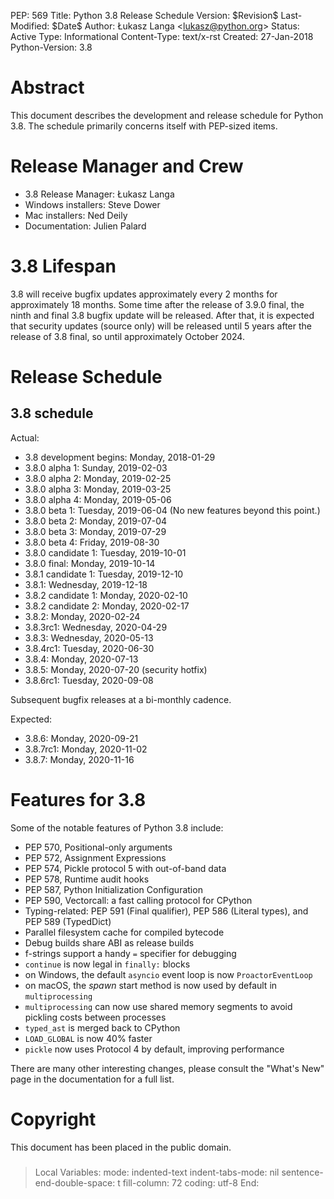 PEP: 569 Title: Python 3.8 Release Schedule Version: \$Revision\$
Last-Modified: \$Date\$ Author: Łukasz Langa \<<lukasz@python.org>\>
Status: Active Type: Informational Content-Type: text/x-rst Created:
27-Jan-2018 Python-Version: 3.8

Abstract
========

This document describes the development and release schedule for Python
3.8. The schedule primarily concerns itself with PEP-sized items.

Release Manager and Crew
========================

-   3.8 Release Manager: Łukasz Langa
-   Windows installers: Steve Dower
-   Mac installers: Ned Deily
-   Documentation: Julien Palard

3.8 Lifespan
============

3.8 will receive bugfix updates approximately every 2 months for
approximately 18 months. Some time after the release of 3.9.0 final, the
ninth and final 3.8 bugfix update will be released. After that, it is
expected that security updates (source only) will be released until 5
years after the release of 3.8 final, so until approximately October
2024.

Release Schedule
================

3.8 schedule
------------

Actual:

-   3.8 development begins: Monday, 2018-01-29
-   3.8.0 alpha 1: Sunday, 2019-02-03
-   3.8.0 alpha 2: Monday, 2019-02-25
-   3.8.0 alpha 3: Monday, 2019-03-25
-   3.8.0 alpha 4: Monday, 2019-05-06
-   3.8.0 beta 1: Tuesday, 2019-06-04 (No new features beyond this
    point.)
-   3.8.0 beta 2: Monday, 2019-07-04
-   3.8.0 beta 3: Monday, 2019-07-29
-   3.8.0 beta 4: Friday, 2019-08-30
-   3.8.0 candidate 1: Tuesday, 2019-10-01
-   3.8.0 final: Monday, 2019-10-14
-   3.8.1 candidate 1: Tuesday, 2019-12-10
-   3.8.1: Wednesday, 2019-12-18
-   3.8.2 candidate 1: Monday, 2020-02-10
-   3.8.2 candidate 2: Monday, 2020-02-17
-   3.8.2: Monday, 2020-02-24
-   3.8.3rc1: Wednesday, 2020-04-29
-   3.8.3: Wednesday, 2020-05-13
-   3.8.4rc1: Tuesday, 2020-06-30
-   3.8.4: Monday, 2020-07-13
-   3.8.5: Monday, 2020-07-20 (security hotfix)
-   3.8.6rc1: Tuesday, 2020-09-08

Subsequent bugfix releases at a bi-monthly cadence.

Expected:

-   3.8.6: Monday, 2020-09-21
-   3.8.7rc1: Monday, 2020-11-02
-   3.8.7: Monday, 2020-11-16

Features for 3.8
================

Some of the notable features of Python 3.8 include:

-   PEP 570, Positional-only arguments
-   PEP 572, Assignment Expressions
-   PEP 574, Pickle protocol 5 with out-of-band data
-   PEP 578, Runtime audit hooks
-   PEP 587, Python Initialization Configuration
-   PEP 590, Vectorcall: a fast calling protocol for CPython
-   Typing-related: PEP 591 (Final qualifier), PEP 586 (Literal types),
    and PEP 589 (TypedDict)
-   Parallel filesystem cache for compiled bytecode
-   Debug builds share ABI as release builds
-   f-strings support a handy `=` specifier for debugging
-   `continue` is now legal in `finally:` blocks
-   on Windows, the default `asyncio` event loop is now
    `ProactorEventLoop`
-   on macOS, the *spawn* start method is now used by default in
    `multiprocessing`
-   `multiprocessing` can now use shared memory segments to avoid
    pickling costs between processes
-   `typed_ast` is merged back to CPython
-   `LOAD_GLOBAL` is now 40% faster
-   `pickle` now uses Protocol 4 by default, improving performance

There are many other interesting changes, please consult the \"What\'s
New\" page in the documentation for a full list.

Copyright
=========

This document has been placed in the public domain.

### 

> Local Variables: mode: indented-text indent-tabs-mode: nil
> sentence-end-double-space: t fill-column: 72 coding: utf-8 End:
